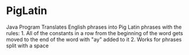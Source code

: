 # PigLatin
Java Program
Translates English phrases into Pig Latin phrases with the rules:
    1. All of the constants in a row from the beginning of the word gets moved to the end of the word with "ay" added to it
    2. Works for phrases split with a space
